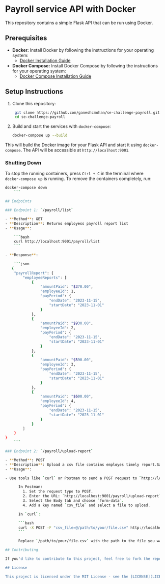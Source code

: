 # Payroll service API with Docker

This repository contains a simple Flask API that can be run using Docker.

## Prerequisites

- **Docker:** Install Docker by following the instructions for your operating system:
  - [Docker Installation Guide](https://docs.docker.com/get-docker/)
- **Docker Compose:** Install Docker Compose by following the instructions for your operating system:
   - [Docker Compose Installation Guide](https://docs.docker.com/compose/install/)

## Setup Instructions

1. Clone this repository:

    ```bash
     git clone https://github.com/ganeshcmohan/se-challenge-payroll.git
     cd se-challenge-payroll
    ```

2. Build and start the services with `docker-compose`:

    ```bash
    docker-compose up --build
    ```

This will build the Docker image for your Flask API and start it using `docker-compose`. The API will be accessible at `http://localhost:9001`.

### Shutting Down

To stop the running containers, press `Ctrl + C` in the terminal where `docker-compose up` is running. To remove the containers completely, run:

```bash
docker-compose down
    ```

## Endpoints

### Endpoint 1: `/payroll/list`

- **Method**: GET
- **Description**: Returns employess payroll report list
- **Usage**:

    ```bash
    curl http://localhost:9001/payroll/list
    ```

- **Response**:

    ```json
   {
    "payrollReport": {
        "employeeReports": [
            {
                "amountPaid": "$370.00",
                "employeeId": 1,
                "payPeriod": {
                    "endDate": "2023-11-15",
                    "startDate": "2023-11-01"
                }
            },
            {
                "amountPaid": "$930.00",
                "employeeId": 2,
                "payPeriod": {
                    "endDate": "2023-11-15",
                    "startDate": "2023-11-01"
                }
            },
            {
                "amountPaid": "$590.00",
                "employeeId": 3,
                "payPeriod": {
                    "endDate": "2023-11-15",
                    "startDate": "2023-11-01"
                }
            },
            {
                "amountPaid": "$600.00",
                "employeeId": 4,
                "payPeriod": {
                    "endDate": "2023-11-15",
                    "startDate": "2023-11-01"
                }
            }
        ]
    }
}
    ```

### Endpoint 2: `/payroll/upload-report`

- **Method**: POST
- **Description**: Upload a csv file contains employes timely report.Sample csv report file is included `time-report-42.csv`
- **Usage**:

- Use tools like `curl` or Postman to send a POST request to `http://localhost:9001/payroll/upload-report` with a file attached in form-data.

      In Postman:
        1. Set the request type to POST.
        2. Enter the URL: `http://localhost:9001/payroll/upload-report`.
        3. Select the Body tab and choose `form-data`.
        4. Add a key named `csv_file` and select a file to upload.

      In `curl`:

      ```bash
      curl -X POST -F "csv_file=@/path/to/your/file.csv" http://localhost:9001/payroll/upload-report
      ```

      Replace `/path/to/your/file.csv` with the path to the file you want to upload.

## Contributing

If you'd like to contribute to this project, feel free to fork the repository and submit a pull request with your changes.

## License

This project is licensed under the MIT License - see the [LICENSE](LICENSE) file for details.
